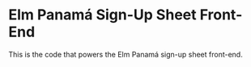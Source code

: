 # Elm Panamá Sign-Up Sheet Front-End

This is the code that powers the Elm Panamá sign-up sheet front-end.
